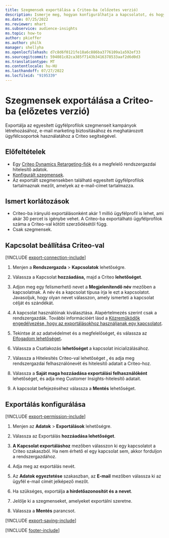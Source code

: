 ```yaml
---
title: Szegmensek exportálása a Criteo-ba (előzetes verzió)
description: Ismerje meg, hogyan konfigurálhatja a kapcsolatot, és hogyan exportálhatja Criteo-ba.
ms.date: 07/25/2022
ms.reviewer: mhart
ms.subservice: audience-insights
ms.topic: how-to
author: pkieffer
ms.author: philk
manager: shellyha
ms.openlocfilehash: d7c8d6f0121fe18a6c886ba3776109a1a592ef33
ms.sourcegitcommit: 594081c82ca385f7143b3416378533aaf2d6d0d3
ms.translationtype: MT
ms.contentlocale: hu-HU
ms.lasthandoff: 07/27/2022
ms.locfileid: "9195339"
---
```

# <a name="export-segments-to-criteo-preview"></a>Szegmensek exportálása a Criteo-ba (előzetes verzió)

Exportálja az egyesített ügyfélprofilok szegmenseit kampányok létrehozásához, e-mail marketing biztosításához és meghatározott ügyfélcsoportok használatához a Criteo segítségével.

## <a name="prerequisites"></a>Előfeltételek

- Egy [Criteo Dynamics Retargeting-fiók](https://www.criteo.com/login/) és a megfelelő rendszergazdai hitelesítő adatok.
- [Konfigurált szegmensek](segments.md).
- Az exportált szegmensekben található egyesített ügyfélprofilok tartalmaznak mezőt, amelyek az e-mail-címet tartalmazza.

## <a name="known-limitations"></a>Ismert korlátozások

- Criteo-ba irányuló exportálásonként akár 1 millió ügyfélprofil is lehet, ami akár 30 percet is igénybe vehet. A Criteo-ba exportálható ügyfélprofilok száma a Criteo-val kötött szerződésétől függ.
- Csak szegmensek.

## <a name="set-up-connection-to-criteo"></a>Kapcsolat beállítása Criteo-val

[!INCLUDE [export-connection-include](includes/export-connection-admn.md)]

1. Menjen a **Rendszergazda** > **Kapcsolatok** lehetőségre.

1. Válassza a Kapcsolat **hozzáadása,** majd a Criteo **lehetőséget**.

1. Adjon meg egy felismerhető nevet a **Megjelenítendő név** mezőben a kapcsolatnak. A név és a kapcsolat típusa írja le ezt a kapcsolatot. Javasoljuk, hogy olyan nevet válasszon, amely ismerteti a kapcsolat célját és szándékát.

1. A kapcsolat használóinak kiválasztása. Alapértelmezés szerint csak a rendszergazdák. További információért lásd a [Közreműködők engedélyezése, hogy az exportálásokhoz használjanak egy kapcsolatot](connections.md#allow-contributors-to-use-a-connection-for-exports).

1. Tekintse át az adatvédelmet és a megfelelőséget, és válassza az [Elfogadom lehetőséget](connections.md#data-privacy-and-compliance)**.**

1. Válassza a Csatlakozás **lehetőséget** a kapcsolat inicializálásához.

1. Válassza a Hitelesítés Criteo-val lehetőséget **,** és adja meg rendszergazdai felhasználónevét és hitelesítő adatait a Criteo-hoz.

1. Válassza a **Saját maga hozzáadása exportálási felhasználóként** lehetőséget, és adja meg Customer Insights-hitelesítő adatait.

1. A kapcsolat befejezéséhez válassza a **Mentés** lehetőséget.

## <a name="configure-an-export"></a>Exportálás konfigurálása

[!INCLUDE [export-permission-include](includes/export-permission.md)]

1. Menjen az **Adatok** > **Exportálások** lehetőségre.

1. Válassza az Exportálás **hozzáadása lehetőséget**.

1. **A Kapcsolat exportáláshoz** mezőben válasszon ki egy kapcsolatot a Criteo szakaszból. Ha nem érhető el egy kapcsolat sem, akkor forduljon a rendszergazdához.

1. Adja meg az exportálás nevét.

1. Az **Adatok egyeztetése** szakaszban, az **E-mail** mezőben válassza ki az ügyfél e-mail címét jelképező mezőt.

1. Ha szükséges, exportálja **a hirdetőazonosítót és a** **nevet**.

1. Jelölje ki a szegmenseket, amelyeket exportálni szeretne.

1. Válassza a **Mentés** parancsot.

[!INCLUDE [export-saving-include](includes/export-saving.md)]

[!INCLUDE [footer-include](includes/footer-banner.md)]

